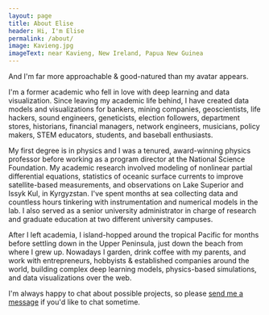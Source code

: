 ```yaml
---
layout: page
title: About Elise
header: Hi, I'm Elise
permalink: /about/
image: Kavieng.jpg
imageText: near Kavieng, New Ireland, Papua New Guinea
---
```


And I'm far more approachable & good-natured than my avatar appears.

I'm a former academic who fell in love with deep learning and data visualization. Since leaving my academic life behind, I have created data models and visualizations for bankers, mining companies, geoscientists, life hackers, sound engineers, geneticists, election followers, department stores, historians, financial managers, network engineers, musicians, policy makers, STEM educators, students, and baseball enthusiasts.

My first degree is in physics and I was a tenured, award-winning physics professor before working as a program director at the National Science Foundation. My academic research involved modeling of nonlinear partial differential equations, statistics of oceanic surface currents to improve satellite-based measurements, and observations on Lake Superior and Issyk Kul, in Kyrgyzstan. I've spent months at sea collecting data and countless hours tinkering with instrumentation and numerical models in the lab. I also served as a senior university administrator in charge of research and graduate education at two different university campuses.

After I left academia, I island-hopped around the tropical Pacific for months before settling down in the Upper Peninsula, just down the beach from where I grew up. Nowadays I garden, drink coffee with my parents, and work with entrepreneurs, hobbyists & established companies around the world, building complex deep learning models, physics-based simulations, and data visualizations over the web.

I'm always happy to chat about possible projects, so please <a href="mailto:elise.ralph@gmail.com?subject=tell%20me%20more!"> <span class = redTreeChar>send me a message</span></a> if you'd like to chat sometime.
